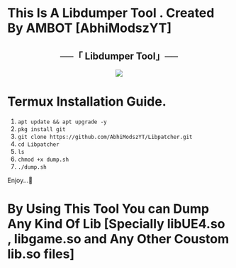 # This Is A Libdumper Tool . Created By AMBOT [AbhiModszYT]

<h2 align="center">
    ──「 Libdumper Tool」──
</h2>

<p align="center">
  <img src="https://envs.sh/ZCq.png">
</p>

# Termux Installation Guide.
1. `apt update && apt upgrade -y`
2. `pkg install git`
3. `git clone https://github.com/AbhiModszYT/Libpatcher.git`
4. `cd Libpatcher`
5. `ls`
6. `chmod +x dump.sh`
7. `./dump.sh`

Enjoy...🙂


# By Using This Tool You can Dump Any Kind Of Lib [Specially libUE4.so , libgame.so and Any Other Coustom lib.so files]
